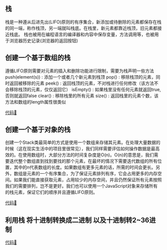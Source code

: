 ## 栈
栈是一种遵从后进先出(LIFO)原则的有序集合，新添加或待删除的元素都保存在栈的同一端，称作栈顶，另一端就叫栈底。在栈里，新元素都靠近栈顶，旧元素都接近栈底。
栈也被用在编程语言的编译器和内容中保存变量，方法调用等，也被用于浏览器历史记录(浏览器的返回按钮)

## 创建一个基于数组的栈
遵循LIFO原则需要对元素的插入和删除功能进行限制，需要为栈声明一些方法
push(element(s)) : 添加一个或者几个新元素到栈顶
pop() : 移除栈顶的元素，同时返回被移除的元素
peek() : 返回栈顶的元素，不对栈进行任何修改（该方法不会移除栈顶的元素，仅仅返回它）
isEmpty() : 如果栈里没有任何元素就返回true, 否则就返回false
clear() : 移除栈里的所有元素
size() : 返回栈里的元素个数，该方法和数组的length属性很类似

[代码🌰](/code/stack-array.js)

## 创建一个基于对象的栈
创建一个Stack类最简单的方式是使用一个数组来存储其元素。在处理大量数据的时候（这在现实生活中的项目里很常见），我们同样需要评估如何操作数据是最高效的。在使用数组时，大部分方法的时间复杂度是O(n)。O(n)的意思是，我们需要迭代整个数组直到找到要找的那个元素，在最坏的情况下需要迭代数组的所有位置，其中的n代表数组的长度。如果数组有更多元素的话，所需的时间会更长。另外，数组是元素的一个有序集合，为了保证元素排列有序，它会占用更多的内存空间。如果我们能直接获取元素，占用较少的内存空间，并且仍然保证所有元素按照我们的需要排列，岂不是更好。我们也可以使用一个JavaScript对象来存储所有的栈元素，保证它们的顺序并且遵循LIFO原则。

[代码🌰](/code/stack-object.js)

## 利用栈 将十进制转换成二进制 以及十进制转2~36进制
[代码🌰](/code/decimalToBinary.js)